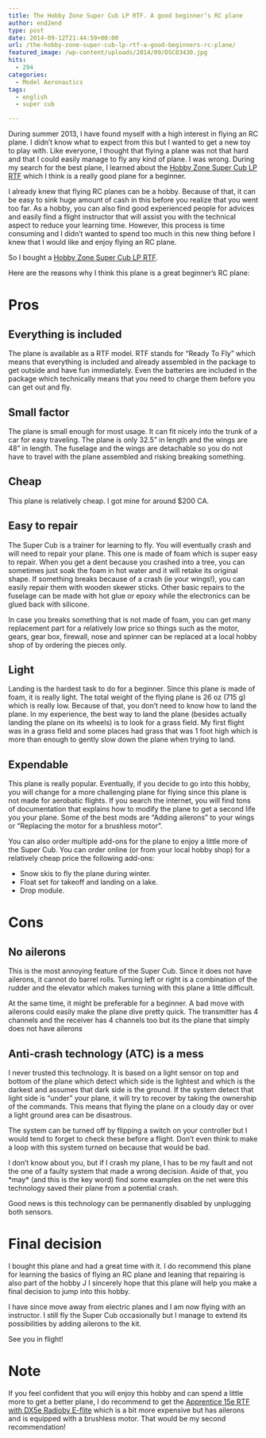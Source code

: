 ```yaml
---
title: The Hobby Zone Super Cub LP RTF. A good beginner’s RC plane
author: end2end
type: post
date: 2014-09-12T21:44:59+00:00
url: /the-hobby-zone-super-cub-lp-rtf-a-good-beginners-rc-plane/
featured_image: /wp-content/uploads/2014/09/DSC03430.jpg
hits:
  - 294
categories:
  - Model Aeronautics
tags:
  - english
  - super cub

---
```

During summer 2013, I have found myself with a high interest in flying an RC plane. I didn’t know what to expect from this but I wanted to get a new toy to play with. Like everyone, I thought that flying a plane was not that hard and that I could easily manage to fly any kind of plane. I was wrong. During my search for the best plane, I learned about the [Hobby Zone Super Cub LP RTF][1] which I think is a really good plane for a beginner.  
<!--more-->

I already knew that flying RC planes can be a hobby. Because of that, it can be easy to sink huge amount of cash in this before you realize that you went too far. As a hobby, you can also find good experienced people for advices and easily find a flight instructor that will assist you with the technical aspect to reduce your learning time. However, this process is time consuming and I didn’t wanted to spend too much in this new thing before I knew that I would like and enjoy flying an RC plane.

So I bought a [Hobby Zone Super Cub LP RTF][1].

Here are the reasons why I think this plane is a great beginner’s RC plane:

# <span id="Pros">Pros</span>

## <span id="Everything_is_included">Everything is included</span>

The plane is available as a RTF model. RTF stands for “Ready To Fly” which means that everything is included and already assembled in the package to get outside and have fun immediately. Even the batteries are included in the package which technically means that you need to charge them before you can get out and fly.

## <span id="Small_factor">Small factor</span>

The plane is small enough for most usage. It can fit nicely into the trunk of a car for easy traveling. The plane is only 32.5” in length and the wings are 48” in length. The fuselage and the wings are detachable so you do not have to travel with the plane assembled and risking breaking something.

## <span id="Cheap">Cheap</span>

This plane is relatively cheap. I got mine for around $200 CA.

## <span id="Easy_to_repair">Easy to repair</span>

The Super Cub is a trainer for learning to fly. You will eventually crash and will need to repair your plane. This one is made of foam which is super easy to repair. When you get a dent because you crashed into a tree, you can sometimes just soak the foam in hot water and it will retake its original shape. If something breaks because of a crash (ie your wings!), you can easily repair them with wooden skewer sticks. Other basic repairs to the fuselage can be made with hot glue or epoxy while the electronics can be glued back with silicone.

In case you breaks something that is not made of foam, you can get many replacement part for a relatively low price so things such as the motor, gears, gear box, firewall, nose and spinner can be replaced at a local hobby shop of by ordering the pieces only.

## <span id="Light">Light</span>

Landing is the hardest task to do for a beginner. Since this plane is made of foam, it is really light. The total weight of the flying plane is 26 oz (715 g) which is really low. Because of that, you don’t need to know how to land the plane. In my experience, the best way to land the plane (besides actually landing the plane on its wheels) is to look for a grass field. My first flight was in a grass field and some places had grass that was 1 foot high which is more than enough to gently slow down the plane when trying to land.

## <span id="Expendable">Expendable</span>

This plane is really popular. Eventually, if you decide to go into this hobby, you will change for a more challenging plane for flying since this plane is not made for aerobatic flights. If you search the internet, you will find tons of documentation that explains how to modify the plane to get a second life you your plane. Some of the best mods are “Adding ailerons” to your wings or “Replacing the motor for a brushless motor”.

You can also order multiple add-ons for the plane to enjoy a little more of the Super Cub. You can order online (or from your local hobby shop) for a relatively cheap price the following add-ons:

  * Snow skis to fly the plane during winter.
  * Float set for takeoff and landing on a lake.
  * Drop module.

# <span id="Cons">Cons</span>

## <span id="No_ailerons">No ailerons</span>

This is the most annoying feature of the Super Cub. Since it does not have ailerons, it cannot do barrel rolls. Turning left or right is a combination of the rudder and the elevator which makes turning with this plane a little difficult.

At the same time, it might be preferable for a beginner. A bad move with ailerons could easily make the plane dive pretty quick. The transmitter has 4 channels and the receiver has 4 channels too but its the plane that simply does not have ailerons

## <span id="Anti-crash_technology_ATC_is_a_mess">Anti-crash technology (ATC) is a mess</span>

I never trusted this technology. It is based on a light sensor on top and bottom of the plane which detect which side is the lightest and which is the darkest and assumes that dark side is the ground. If the system detect that light side is “under” your plane, it will try to recover by taking the ownership of the commands. This means that flying the plane on a cloudy day or over a light ground area can be disastrous.

The system can be turned off by flipping a switch on your controller but I would tend to forget to check these before a flight. Don’t even think to make a loop with this system turned on because that would be bad.

I don’t know about you, but if I crash my plane, I has to be my fault and not the one of a faulty system that made a wrong decision. Aside of that, you \*may\* (and this is the key word) find some examples on the net were this technology saved their plane from a potential crash.

Good news is this technology can be permanently disabled by unplugging both sensors.

# <span id="Final_decision">Final decision</span>

I bought this plane and had a great time with it. I do recommend this plane for learning the basics of flying an RC plane and leaning that repairing is also part of the hobby J I sincerely hope that this plane will help you make a final decision to jump into this hobby.

I have since move away from electric planes and I am now flying with an instructor. I still fly the Super Cub occasionally but I manage to extend its possibilities by adding ailerons to the kit.

See you in flight!

# <span id="Note">Note</span>

If you feel confident that you will enjoy this hobby and can spend a little more to get a better plane, I do recommend to get the [Apprentice 15e RTF with DX5e Radioby E-flite][2] which is a bit more expensive but has ailerons and is equipped with a brushless motor. That would be my second recommendation!

 [1]: http://secure.hobbyzone.com/catalog/hz/HBZ7300.html
 [2]: http://www.horizonhobby.com/products/apprentice-15e-rtf-with-dx5e-radio-EFL2725